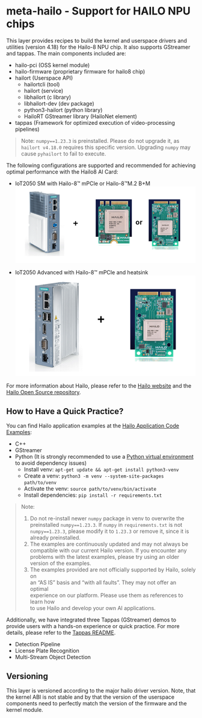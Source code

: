 # meta-hailo - Support for HAILO NPU chips

This layer provides recipes to build the kernel and userspace drivers 
and utilities (version 4.18) for the Hailo-8 NPU chip. It also supports 
GStreamer and tappas. The main components included are:

- hailo-pci (OSS kernel module)
- hailo-firmware (proprietary firmware for hailo8 chip)
- hailort (Userspace API)
  - hailortcli (tool)
  - hailort (service)
  - libhailort (c library)
  - libhailort-dev (dev package)
  - python3-hailort (python library)
  - HailoRT GStreamer library (HailoNet element)
- tappas (Framework for optimized execution of video-processing pipelines)

> Note: `numpy==1.23.3` is preinstalled. Please do not upgrade it, as
> `hailort v4.18.0` requires this specific version. Upgrading `numpy` may 
> cause `pyhailort` to fail to execute.

The following configurations are supported and recommended for achieving optimal
performance with the Hailo8 AI Card:

- IoT2050 SM with Hailo-8™ mPCIe or Hailo-8™M.2 B+M  
  ![hailo_sm](./hailo_sm.png)

- IoT2050 Advanced with Hailo-8™ mPCIe and heatsink  
  ![hailo_advanced](./hailo_advanced.png)

For more information about Hailo, please refer to the 
[Hailo website](https://hailo.ai/) and the 
[Hailo Open Source repository](https://github.com/hailo-ai).

## How to Have a Quick Practice?

You can find Hailo application examples at the [Hailo Application Code Examples](https://github.com/hailo-ai/Hailo-Application-Code-Examples/tree/main/runtime):
- C++
- GStreamer
- Python (It is strongly recommended to use a [Python virtual environment](https://docs.python.org/3/library/venv.html)
to avoid dependency issues)
  - Install venv: `apt-get update && apt-get install python3-venv`
  - Create a venv: `python3 -m venv --system-site-packages path/to/venv`
  - Activate the venv: `source path/to/venv/bin/activate`
  - Install dependencies: `pip install -r requirements.txt`
> Note:
> 1. Do not re-install newer `numpy` package in venv to overwrite the
> preinstalled `numpy==1.23.3`. If `numpy` in `requirements.txt` is not
> `numpy==1.23.3`, please modify it to `1.23.3` or remove it, since it is
> already preinstalled.
> 2. The examples are continuously updated and may not always be compatible 
> with our current Hailo version. If you encounter any problems with the latest 
> examples, please try using an older version of the examples.
> 3. The examples provided are not officially supported by Hailo, solely on  
> an “AS IS” basis and “with all faults”. They may not offer an optimal  
> experience on our platform. Please use them as references to learn how  
> to use Hailo and develop your own AI applications.

Additionally, we have integrated three Tappas (GStreamer) demos to provide
users with a hands-on experience or quick practice. For more details, please
refer to the [Tappas README](recipes-app/tappas/README.md).
 - Detection Pipeline
 - License Plate Recognition
 - Multi-Stream Object Detection

## Versioning

This layer is versioned according to the major hailo driver version.
Note, that the kernel ABI is not stable and by that the version of the
userspace components need to perfectly match the version of the firmware
and the kernel module.
